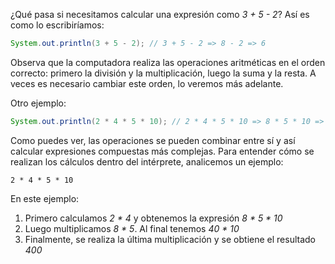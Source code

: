 ¿Qué pasa si necesitamos calcular una expresión como *3 + 5 - 2*? Así es como lo escribiríamos:

```java
System.out.println(3 + 5 - 2); // 3 + 5 - 2 => 8 - 2 => 6
```

Observa que la computadora realiza las operaciones aritméticas en el orden correcto: primero la división y la multiplicación, luego la suma y la resta. A veces es necesario cambiar este orden, lo veremos más adelante.

Otro ejemplo:

```java
System.out.println(2 * 4 * 5 * 10); // 2 * 4 * 5 * 10 => 8 * 5 * 10 => 40 * 10 => 400
```

Como puedes ver, las operaciones se pueden combinar entre sí y así calcular expresiones compuestas más complejas. Para entender cómo se realizan los cálculos dentro del intérprete, analicemos un ejemplo:

```
2 * 4 * 5 * 10
```

En este ejemplo:

1. Primero calculamos *2 * 4* y obtenemos la expresión *8 * 5 * 10*
2. Luego multiplicamos *8 * 5*. Al final tenemos *40 * 10*
3. Finalmente, se realiza la última multiplicación y se obtiene el resultado *400*
